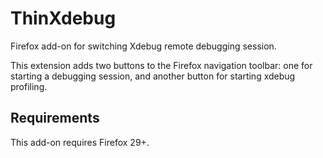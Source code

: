 ThinXdebug
==========

Firefox add-on for switching Xdebug remote debugging session.

This extension adds two buttons to the Firefox navigation toolbar: one for starting a debugging session, and another button for starting xdebug profiling.

## Requirements

This add-on requires Firefox 29+.

